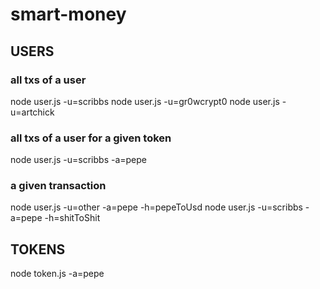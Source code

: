 # smart-money

## USERS

### all txs of a user
node user.js -u=scribbs
node user.js -u=gr0wcrypt0
node user.js -u=artchick

### all txs of a user for a given token
node user.js -u=scribbs -a=pepe

### a given transaction
node user.js -u=other -a=pepe -h=pepeToUsd
node user.js -u=scribbs -a=pepe -h=shitToShit


## TOKENS
node token.js -a=pepe  
